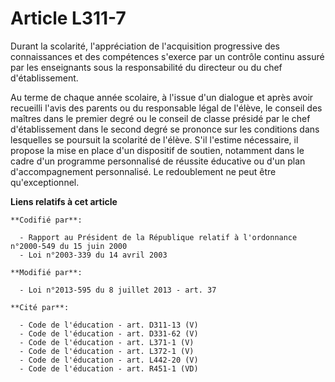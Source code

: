# Article L311-7

Durant la scolarité, l'appréciation de l'acquisition progressive des connaissances et des compétences s'exerce par un
contrôle continu assuré par les enseignants sous la responsabilité du directeur ou du chef d'établissement.

Au terme de chaque année scolaire, à l'issue d'un dialogue et après avoir recueilli l'avis des parents ou du responsable
légal de l'élève, le conseil des maîtres dans le premier degré ou le conseil de classe présidé par le chef d'établissement
dans le second degré se prononce sur les conditions dans lesquelles se poursuit la scolarité de l'élève. S'il l'estime
nécessaire, il propose la mise en place d'un dispositif de soutien, notamment dans le cadre d'un programme personnalisé de
réussite éducative ou d'un plan d'accompagnement personnalisé. Le redoublement ne peut être qu'exceptionnel.

**Liens relatifs à cet article**

	**Codifié par**:

	  - Rapport au Président de la République relatif à l'ordonnance n°2000-549 du 15 juin 2000
	  - Loi n°2003-339 du 14 avril 2003

	**Modifié par**:

	  - Loi n°2013-595 du 8 juillet 2013 - art. 37

	**Cité par**:

	  - Code de l'éducation - art. D311-13 (V)
	  - Code de l'éducation - art. D331-62 (V)
	  - Code de l'éducation - art. L371-1 (V)
	  - Code de l'éducation - art. L372-1 (V)
	  - Code de l'éducation - art. L442-20 (V)
	  - Code de l'éducation - art. R451-1 (VD)
